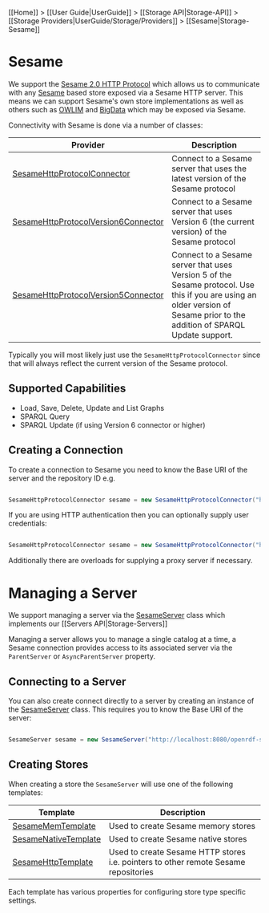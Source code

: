 [[Home]] > [[User Guide|UserGuide]] > [[Storage API|Storage-API]] > [[Storage Providers|UserGuide/Storage/Providers]] > [[Sesame|Storage-Sesame]]

# Sesame 

We support the [Sesame 2.0 HTTP Protocol](http://www.openrdf.org/doc/sesame2/system/ch08.html) which allows us to communicate with any [Sesame](http://www.openrdf.org) based store exposed via a Sesame HTTP server.  This means we can support Sesame's own store implementations as well as others such as [OWLIM](http://www.ontotext.com/owlim) and [BigData](http://www.systap.com/bigdata.htm) which may be exposed via Sesame.

Connectivity with Sesame is done via a number of classes:

| Provider | Description |
| --- | --- |
| [SesameHttpProtocolConnector](https://dotnetrdf.github.io/api/html/T_VDS_RDF_Storage_SesameHttpProtocolConnector.htm) | Connect to a Sesame server that uses the latest version of the Sesame protocol |
| [SesameHttpProtocolVersion6Connector](https://dotnetrdf.github.io/api/html/T_VDS_RDF_Storage_SesameHttpProtocolVersion6Connector.htm) | Connect to a Sesame server that uses Version 6 (the current version) of the Sesame protocol |
| [SesameHttpProtocolVersion5Connector](https://dotnetrdf.github.io/api/html/T_VDS_RDF_Storage_SesameHttpProtocolVersion5Connector.htm) | Connect to a Sesame server that uses Version 5 of the Sesame protocol.  Use this if you are using an older version of Sesame prior to the addition of SPARQL Update support. |

Typically you will most likely just use the `SesameHttpProtocolConnector` since that will always reflect the current version of the Sesame protocol.

## Supported Capabilities 

* Load, Save, Delete, Update and List Graphs
* SPARQL Query
* SPARQL Update (if using Version 6 connector or higher)

## Creating a Connection 

To create a connection to Sesame you need to know the Base URI of the server and the repository ID e.g.

```csharp

SesameHttpProtocolConnector sesame = new SesameHttpProtocolConnector("http://localhost:8080/openrdf-sesame/", "example");
```

If you are using HTTP authentication then you can optionally supply user credentials:

```csharp

SesameHttpProtocolConnector sesame = new SesameHttpProtocolConnector("http://localhost:8080/openrdf-sesame/", "example", "username", "password");
```

Additionally there are overloads for supplying a proxy server if necessary.

# Managing a Server 

We support managing a server via the [SesameServer](https://dotnetrdf.github.io/api/html/T_VDS_RDF_Storage_Management_SesameServer.htm) class which implements our [[Servers API|Storage-Servers]]

Managing a server allows you to manage a single catalog at a time, a Sesame connection provides access to its associated server via the `ParentServer` or `AsyncParentServer` property.

## Connecting to a Server 

You can also create connect directly to a server by creating an instance of the [SesameServer](https://dotnetrdf.github.io/api/html/T_VDS_RDF_Storage_Management_SesameServer.htm) class.  This requires you to know the Base URI of the server:

```csharp

SesameServer sesame = new SesameServer("http://localhost:8080/openrdf-sesame/");
```

## Creating Stores 

When creating a store the `SesameServer` will use one of the following templates:

| Template | Description |
| --- | --- |
| [SesameMemTemplate](https://dotnetrdf.github.io/api/html/T_VDS_RDF_Storage_Management_Provisioning_Sesame_SesameMemTemplate.htm) | Used to create Sesame memory stores |
| [SesameNativeTemplate](https://dotnetrdf.github.io/api/html/T_VDS_RDF_Storage_Management_Provisioning_Sesame_SesameNativeTemplate.htm) | Used to create Sesame native stores |
| [SesameHttpTemplate](https://dotnetrdf.github.io/api/html/T_VDS_RDF_Storage_Management_Provisioning_Sesame_SesameHttpTemplate.htm) | Used to create Sesame HTTP stores i.e. pointers to other remote Sesame repositories |

Each template has various properties for configuring store type specific settings.

